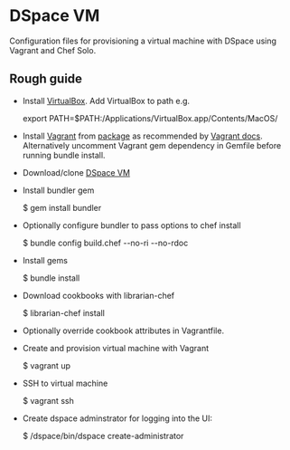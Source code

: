 # DSpace VM

Configuration files for provisioning a virtual machine with DSpace using Vagrant and Chef Solo.

## Rough guide

* Install [VirtualBox](http://virtualbox.org). Add VirtualBox to path e.g.

    export PATH=$PATH:/Applications/VirtualBox.app/Contents/MacOS/

* Install [Vagrant](http://vagrantup.com) from [package](http://downloads.vagrantup.com) as recommended by [Vagrant docs](http://docs.vagrantup.com/v1/docs/getting-started/index.html). Alternatively uncomment Vagrant gem dependency in Gemfile before running bundle install.

* Download/clone [DSpace VM](https://github.com/lwalley/dspacevm)

* Install bundler gem

    $ gem install bundler

* Optionally configure bundler to pass options to chef install

    $ bundle config build.chef --no-ri --no-rdoc

* Install gems

    $ bundle install

* Download cookbooks with librarian-chef

    $ librarian-chef install

* Optionally override cookbook attributes in Vagrantfile.

* Create and provision virtual machine with Vagrant

    $ vagrant up

* SSH to virtual machine

    $ vagrant ssh

* Create dspace adminstrator for logging into the UI:

    $ /dspace/bin/dspace create-administrator


